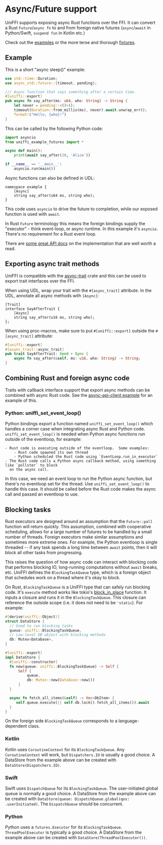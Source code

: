 # Async/Future support

UniFFI supports exposing async Rust functions over the FFI. It can convert a Rust `Future`/`async fn` to and from foreign native futures (`async`/`await` in Python/Swift, `suspend fun` in Kotlin etc.)

Check out the [examples](https://github.com/mozilla/uniffi-rs/tree/main/examples/futures) or the more terse and thorough [fixtures](https://github.com/mozilla/uniffi-rs/tree/main/fixtures/futures).

## Example

This is a short "async sleep()" example:
```Rust
use std::time::Duration;
use async_std::future::{timeout, pending};

/// Async function that says something after a certain time.
#[uniffi::export]
pub async fn say_after(ms: u64, who: String) -> String {
    let never = pending::<()>();
    timeout(Duration::from_millis(ms), never).await.unwrap_err();
    format!("Hello, {who}!")
}
```

This can be called by the following Python code:
```python
import asyncio
from uniffi_example_futures import *

async def main():
    print(await say_after(20, 'Alice'))

if __name__ == '__main__':
    asyncio.run(main())
```

Async functions can also be defined in UDL:
```idl
namespace example {
    [Async]
    string say_after(u64 ms, string who);
}
```

This code uses `asyncio` to drive the future to completion, while our exposed function is used with `await`.

In Rust `Future` terminology this means the foreign bindings supply the "executor" - think event-loop, or async runtime. In this example it's `asyncio`. There's no requirement for a Rust event loop.

There are [some great API docs](https://docs.rs/uniffi_core/latest/uniffi_core/ffi/rustfuture/index.html) on the implementation that are well worth a read.

## Exporting async trait methods

UniFFI is compatible with the [async-trait](https://crates.io/crates/async-trait) crate and this can
be used to export trait interfaces over the FFI.

When using UDL, wrap your trait with the `#[async_trait]` attribute.  In the UDL, annotate all async
methods with `[Async]`:

```idl
[Trait]
interface SayAfterTrait {
    [Async]
    string say_after(u16 ms, string who);
};
```

When using proc-macros, make sure to put `#[uniffi::export]` outside the `#[async_trait]` attribute:

```rust
#[uniffi::export]
#[async_trait::async_trait]
pub trait SayAfterTrait: Send + Sync {
    async fn say_after(&self, ms: u16, who: String) -> String;
}
```

## Combining Rust and foreign async code

Traits with callback interface support that export async methods can be combined with async Rust code.
See the [async-api-client example](https://github.com/mozilla/uniffi-rs/tree/main/examples/async-api-client) for an example of this.

### Python: uniffi_set_event_loop()

Python bindings export a function named `uniffi_set_event_loop()` which handles a corner case when
integrating async Rust and Python code. `uniffi_set_event_loop()` is needed when Python async
functions run outside of the eventloop, for example:

    - Rust code is executing outside of the eventloop.  Some examples:
        - Rust code spawned its own thread
        - Python scheduled the Rust code using `EventLoop.run_in_executor`
    - The Rust code calls a Python async callback method, using something like `pollster` to block
      on the async call.

In this case, we need an event loop to run the Python async function, but there's no eventloop set for the thread.
Use `uniffi_set_event_loop()` to handle this case.
It should be called before the Rust code makes the async call and passed an eventloop to use.

## Blocking tasks

Rust executors are designed around an assumption that the `Future::poll` function will return quickly.
This assumption, combined with cooperative scheduling, allows for a large number of futures to be handled by a small number of threads.
Foreign executors make similar assumptions and sometimes more extreme ones.
For example, the Python eventloop is single threaded -- if any task spends a long time between `await` points, then it will block all other tasks from progressing.

This raises the question of how async code can interact with blocking code that performs blocking IO, long-running computations without `await` breaks, etc.
UniFFI defines the `BlockingTaskQueue` type, which is a foreign object that schedules work on a thread where it's okay to block.

On Rust, `BlockingTaskQueue` is a UniFFI type that can safely run blocking code.
It's `execute` method works like tokio's [block_in_place](https://docs.rs/tokio/latest/tokio/task/fn.block_in_place.html) function.
It inputs a closure and runs it in the `BlockingTaskQueue`.
This closure can reference the outside scope (i.e. it does not need to be `'static`).
For example:

```rust
#[derive(uniffi::Object)]
struct DataStore {
  // Used to run blocking tasks
  queue: uniffi::BlockingTaskQueue,
  // Low-level DB object with blocking methods
  db: Mutex<Database>,
}

#[uniffi::export]
impl DataStore {
  #[uniffi::constructor]
  fn new(queue: uniffi::BlockingTaskQueue) -> Self {
      Self {
          queue,
          db: Mutex::new(Database::new())
      }
  }

  async fn fetch_all_items(&self) -> Vec<DbItem> {
     self.queue.execute(|| self.db.lock().fetch_all_items()).await
  }
}
```

On the foreign side `BlockingTaskQueue` corresponds to a language-dependent class.

### Kotlin
Kotlin uses `CoroutineContext` for its `BlockingTaskQueue`.
Any `CoroutineContext` will work, but `Dispatchers.IO` is usually a good choice.
A DataStore from the example above can be created with `DataStore(Dispatchers.IO)`.

### Swift
Swift uses `DispatchQueue` for its `BlockingTaskQueue`.
The user-initiated global queue is normally a good choice.
A DataStore from the example above can be created with `DataStore(queue: DispatchQueue.global(qos: .userInitiated)`.
The `DispatchQueue` should be concurrent.

### Python

Python uses a `futures.Executor` for its `BlockingTaskQueue`.
`ThreadPoolExecutor` is typically a good choice.
A DataStore from the example above can be created with `DataStore(ThreadPoolExecutor())`.

